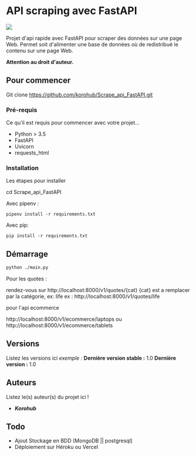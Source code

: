 # API scraping avec FastAPI


[<img src="https://fastapi.tiangolo.com/img/logo-margin/logo-teal.png">](https://fastapi.tiangolo.com/)


Projet d'api rapide avec FastAPI pour scraper des données sur une page Web.
Permet soit d'alimenter une base de données où de redistribué le contenu sur une page Web.

**Attention au droit d'auteur.**


## Pour commencer

Git clone https://github.com/korohub/Scrape_api_FastAPI.git

### Pré-requis

Ce qu'il est requis pour commencer avec votre projet...

- Python > 3.5
- FastAPI
- Uvicorn
- requests_html

### Installation

Les étapes pour installer 

cd Scrape_api_FastAPI

Avec pipenv :
```
pipenv install -r requirements.txt
```

Avec pip:
```
pip install -r requirements.txt
```

## Démarrage

```sh
python ./main.py
```

Pour les quotes :

rendez-vous sur http://localhost:8000/v1/quotes/{cat}
{cat} est a remplacer par la catégorie, ex: life
ex : http://localhost:8000/v1/quotes/life

pour l'api ecommerce

http://localhost:8000/v1/ecommerce/laptops
ou 
http://localhost:8000/v1/ecommerce/tablets



## Versions
Listez les versions ici 
_exemple :_
**Dernière version stable :** 1.0
**Dernière version :** 1.0


## Auteurs
Listez le(s) auteur(s) du projet ici !
* _**Korohub**_

## Todo

- Ajout Stockage en BDD (MongoDB || postgresql)
- Déploiement sur Héroku ou Vercel
